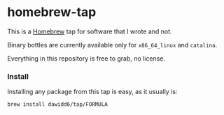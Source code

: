 # homebrew-tap

This is a [Homebrew](https://brew.sh) tap for software that I wrote and not.

Binary bottles are currently available only for `x86_64_linux` and `catalina`.

Everything in this repository is free to grab, no license.

### Install

Installing any package from this tap is easy, as it usually is:

```sh
brew install dawidd6/tap/FORMULA
```
